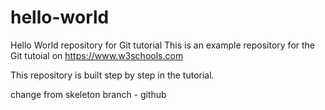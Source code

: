 # hello-world
Hello World repository for Git tutorial
This is an example repository for the Git tutoial on https://www.w3schools.com

This repository is built step by step in the tutorial.

change from skeleton branch - github
